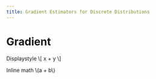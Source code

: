 ```yaml
---
title: Gradient Estimators for Discrete Distributions
---
```


# Gradient
Displaystyle
\\[
x + y
\\]


Inline math \\(a + b\\)

